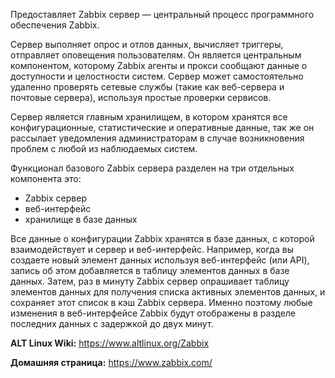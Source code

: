 Предоставляет Zabbix сервер — центральный процесс программного обеспечения Zabbix.

Сервер выполняет опрос и отлов данных, вычисляет триггеры, отправляет оповещения пользователям.
Он является центральным компонентом, которому Zabbix агенты и прокси сообщают данные о доступности и целостности систем.
Сервер может самостоятельно удаленно проверять сетевые службы (такие как веб-сервера и почтовые сервера), используя простые проверки сервисов.

Сервер является главным хранилищем, в котором хранятся все конфигурационные, статистические и оперативные данные,
так же он рассылает уведомления администраторам в случае возникновения проблем с любой из наблюдаемых систем.

Функционал базового Zabbix сервера разделен на три отдельных компонента это:
* Zabbix сервер
* веб-интерфейс
* хранилище в базе данных

Все данные о конфигурации Zabbix хранятся в базе данных, с которой взаимодействует и сервер и веб-интерфейс.
Например, когда вы создаете новый элемент данных используя веб-интерфейс (или API),
запись об этом добавляется в таблицу элементов данных в базе данных.
Затем, раз в минуту Zabbix сервер опрашивает таблицу элементов данных для получения списка активных элементов данных,
и сохраняет этот список в кэш Zabbix сервера. Именно поэтому любые изменения в веб-интерфейсе Zabbix
будут отображены в разделе последних данных с задержкой до двух минут.

**ALT Linux Wiki:** <https://www.altlinux.org/Zabbix>

**Домашняя страница:** <https://www.zabbix.com/>
